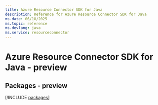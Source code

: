 ```yaml
---
title: Azure Resource Connector SDK for Java
description: Reference for Azure Resource Connector SDK for Java
ms.date: 06/18/2025
ms.topic: reference
ms.devlang: java
ms.service: resourceconnector
---
```

# Azure Resource Connector SDK for Java - preview
## Packages - preview
[!INCLUDE [packages](resource-connector-index.md)]